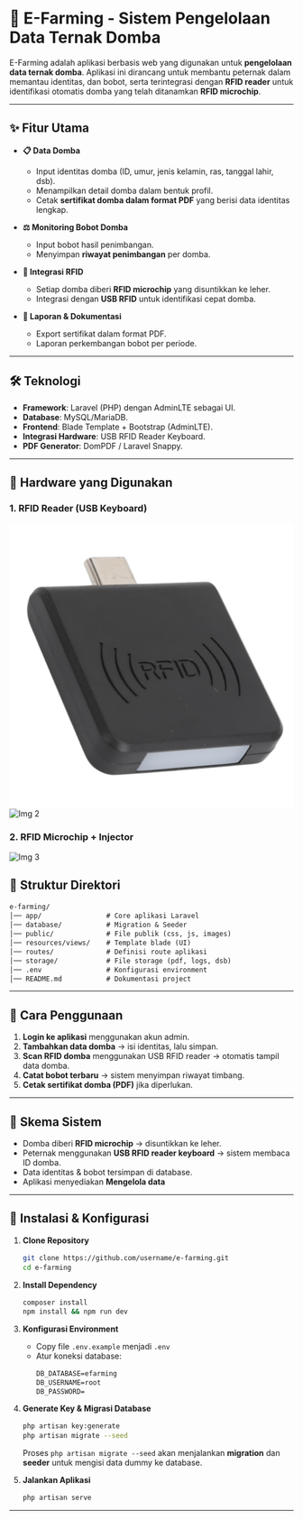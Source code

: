 # 🐑 E-Farming - Sistem Pengelolaan Data Ternak Domba

E-Farming adalah aplikasi berbasis web yang digunakan untuk **pengelolaan data ternak domba**. Aplikasi ini dirancang untuk membantu peternak dalam memantau identitas, dan bobot, serta terintegrasi dengan **RFID reader** untuk identifikasi otomatis domba yang telah ditanamkan **RFID microchip**.

---

## ✨ Fitur Utama

-   **📋 Data Domba**

    -   Input identitas domba (ID, umur, jenis kelamin, ras, tanggal lahir, dsb).
    -   Menampilkan detail domba dalam bentuk profil.
    -   Cetak **sertifikat domba dalam format PDF** yang berisi data identitas lengkap.

-   **⚖️ Monitoring Bobot Domba**

    -   Input bobot hasil penimbangan.
    -   Menyimpan **riwayat penimbangan** per domba.

-   **🔖 Integrasi RFID**

    -   Setiap domba diberi **RFID microchip** yang disuntikkan ke leher.
    -   Integrasi dengan **USB RFID** untuk identifikasi cepat domba.

-   **📑 Laporan & Dokumentasi**
    -   Export sertifikat dalam format PDF.
    -   Laporan perkembangan bobot per periode.

---

## 🛠️ Teknologi

-   **Framework**: Laravel (PHP) dengan AdminLTE sebagai UI.
-   **Database**: MySQL/MariaDB.
-   **Frontend**: Blade Template + Bootstrap (AdminLTE).
-   **Integrasi Hardware**: USB RFID Reader Keyboard.
-   **PDF Generator**: DomPDF / Laravel Snappy.

---

## 📸 Hardware yang Digunakan

### 1. RFID Reader (USB Keyboard)

![Img 1](public/asset/rfid1.jpg)
![Img 2](public/asset/rfid2.jpg)

### 2. RFID Microchip + Injector

![Img 3](public/asset/rfidTag.jpg)

## 📂 Struktur Direktori

```
e-farming/
│── app/                # Core aplikasi Laravel
│── database/           # Migration & Seeder
│── public/             # File publik (css, js, images)
│── resources/views/    # Template blade (UI)
│── routes/             # Definisi route aplikasi
│── storage/            # File storage (pdf, logs, dsb)
│── .env                # Konfigurasi environment
│── README.md           # Dokumentasi project
```

---

## 📖 Cara Penggunaan

1. **Login ke aplikasi** menggunakan akun admin.
2. **Tambahkan data domba** → isi identitas, lalu simpan.
3. **Scan RFID domba** menggunakan USB RFID reader → otomatis tampil data domba.
4. **Catat bobot terbaru** → sistem menyimpan riwayat timbang.
5. **Cetak sertifikat domba (PDF)** jika diperlukan.

---

## 🐑 Skema Sistem

-   Domba diberi **RFID microchip** → disuntikkan ke leher.
-   Peternak menggunakan **USB RFID reader keyboard** → sistem membaca ID domba.
-   Data identitas & bobot tersimpan di database.
-   Aplikasi menyediakan **Mengelola data**

---

## 🚀 Instalasi & Konfigurasi

1. **Clone Repository**

    ```bash
    git clone https://github.com/username/e-farming.git
    cd e-farming
    ```

2. **Install Dependency**

    ```bash
    composer install
    npm install && npm run dev
    ```

3. **Konfigurasi Environment**

    - Copy file `.env.example` menjadi `.env`
    - Atur koneksi database:
        ```
        DB_DATABASE=efarming
        DB_USERNAME=root
        DB_PASSWORD=
        ```

4. **Generate Key & Migrasi Database**

    ```bash
    php artisan key:generate
    php artisan migrate --seed
    ```

    Proses `php artisan migrate --seed` akan menjalankan **migration** dan **seeder** untuk mengisi data dummy ke database.

5. **Jalankan Aplikasi**
    ```bash
    php artisan serve
    ```

---

